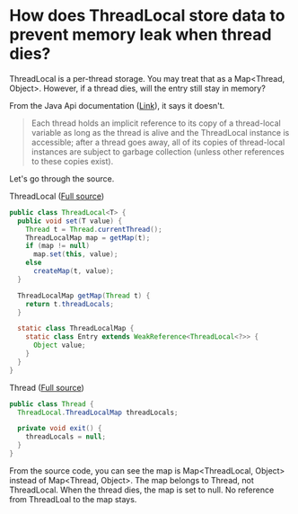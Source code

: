 # How does ThreadLocal store data to prevent memory leak when thread dies?

ThreadLocal is a per-thread storage. You may treat that as a Map<Thread, Object>. However, if a thread dies, will the entry still stay in memory?

From the Java Api documentation ([Link](https://docs.oracle.com/javase/8/docs/api/java/lang/ThreadLocal.html)), it says it doesn't.

> Each thread holds an implicit reference to its copy of a thread-local variable as long as the thread is alive and the ThreadLocal instance is accessible; after a thread goes away, all of its copies of thread-local instances are subject to garbage collection (unless other references to these copies exist).

Let's go through the source.

ThreadLocal ([Full source](http://grepcode.com/file/repository.grepcode.com/java/root/jdk/openjdk/8u40-b25/java/lang/ThreadLocal.java))

```java
public class ThreadLocal<T> {
  public void set(T value) {
    Thread t = Thread.currentThread();
    ThreadLocalMap map = getMap(t);
    if (map != null)
      map.set(this, value);
    else
      createMap(t, value);
  }

  ThreadLocalMap getMap(Thread t) {
    return t.threadLocals;
  }

  static class ThreadLocalMap {
    static class Entry extends WeakReference<ThreadLocal<?>> {
      Object value;
    }
  }
}
```

Thread ([Full source](http://grepcode.com/file/repository.grepcode.com/java/root/jdk/openjdk/8u40-b25/java/lang/Thread.java))

```java
public class Thread {
  ThreadLocal.ThreadLocalMap threadLocals;

  private void exit() {
    threadLocals = null;
  }
}
```

From the source code, you can see the map is Map<ThreadLocal, Object> instead of Map<Thread, Object>. The map belongs to Thread, not ThreadLocal. When the thread dies, the map is set to null. No reference from ThreadLoal to the map stays.
